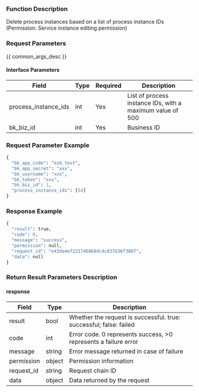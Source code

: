 ### Function Description

Delete process instances based on a list of process instance IDs (Permission: Service instance editing permission)

### Request Parameters

{{ common_args_desc }}

#### Interface Parameters

| Field                | Type | Required | Description                                               |
| -------------------- | ---- | -------- | --------------------------------------------------------- |
| process_instance_ids | int  | Yes      | List of process instance IDs, with a maximum value of 500 |
| bk_biz_id            | int  | Yes      | Business ID                                               |

### Request Parameter Example

```python
{
  "bk_app_code": "esb_test",
  "bk_app_secret": "xxx",
  "bk_username": "xxx",
  "bk_token": "xxx",
  "bk_biz_id": 1,
  "process_instance_ids": [54]
}
```

### Response Example

```python
{
  "result": true,
  "code": 0,
  "message": "success",
  "permission": null,
  "request_id": "e43da4ef221746868dc4c837d36f3807",
  "data": null
}
```

### Return Result Parameters Description

#### response

| Field       | Type   | Description                                                  |
| ---------- | ------ | ------------------------------------------------------------ |
| result     | bool   | Whether the request is successful. true: successful; false: failed |
| code       | int    | Error code. 0 represents success, >0 represents a failure error |
| message    | string | Error message returned in case of failure                    |
| permission | object | Permission information                                       |
| request_id | string | Request chain ID                                             |
| data       | object | Data returned by the request                                 |